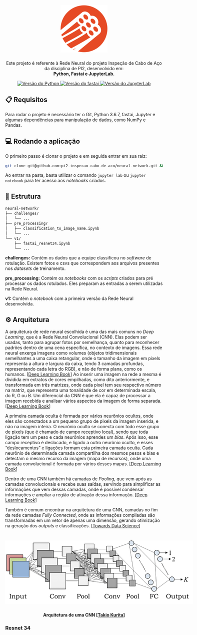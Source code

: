 
<h1 align="center">
  <a href="https://github.com/pi2-fga/201901-InspecaoCaboDeAco-MainServer" target="_blank">
    <img style="max-width: 150px" src="./docs/logo.png" />
  </a>
</h1>

<p align="center">
  Este projeto é referente à Rede Neural do projeto Inspeção de Cabo de Aço da disciplina de PI2, desenvolvido em:<br>
  <strong>Python, Fastai e JupyterLab.</strong>
</p>

<p align="center">
  <a href="https://www.python.org/downloads/release/python-367/">
    <img src="https://img.shields.io/badge/python-3.6.7-yellow.svg" alt="Versão do Python" />
  </a>
  <a href="https://www.fast.ai/">
    <img src="https://img.shields.io/badge/fastai-1.0.0-blue.svg" alt="Versão do fastai" />
  </a>
  <a href="https://jupyterlab.readthedocs.io/en/stable/getting_started/installation.html">
    <img src="https://img.shields.io/badge/JupyterLab-0.35.6-orange.svg" alt="Versão do JupyterLab" />
  </a>
  </a>
</p>

## 📋 Requisitos

Para rodar o projeto é necessário ter o Git, Python 3.6.7, fastai, Jupyter e algumas dependências para manipulação de dados, como NumPy e Pandas.

## 💻 Rodando a aplicação

O primeiro passo é clonar o projeto e em seguida entrar em sua raiz:

```sh
git clone git@github.com:pi2-inspecao-cabo-de-aco/neural-network.git && cd neural-network
```

Ao entrar na pasta, basta utilizar o comando `jupyter lab` ou `jupyter notebook` para ter acesso aos _notebooks_ criados.

## 📂 Estrutura

```
neural-network/
├── challenges/
│   └── ...
├── pre_processing/
│   ├── classification_to_image_name.ipynb
│   └── ...
└── v1/
    ├── fastai_resnet34.ipynb
    └── ...
```
**challenges:** Contém os dados que a equipe classificou no _software_ de rotulação. Existem fotos e csvs que correspondem aos arquivos presentes nos _datasets_ de treinamento.

**pre_processing:** Contém os _notebooks_ com os _scripts_ criados para pré processar os dados rotulados. Eles preparam as entradas a serem utilizadas na Rede Neural.

**v1:** Contém o _notebook_ com a primeira versão da Rede Neural desenvolvida.

## ⚙ Arquitetura

A arquitetura de rede neural escolhida é uma das mais comuns no _Deep Learning_, que é a Rede Neural Convolucional (CNN). Elas podem ser usadas, tanto para agrupar fotos por semelhança, quanto para reconhecer padrões dentro de uma cena específica, no contexto de imagens. Essa rede neural enxerga imagens como volumes (objetos tridimensionais semelhantes a uma caixa retangular, onde o tamanho da imagem em pixels representa a altura e largura da caixa, tendo 3 camadas profundas, representando cada letra do RGB), e não de forma plana, como os humanos. [[Deep Learning Book](http://deeplearningbook.com.br/)] Ao inserir uma imagem na rede a mesma é dividida em extratos de cores empilhadas, como dito anteriormente, e transformada em três matrizes, onde cada pixel tem seu respectivo número na matriz, que representa uma tonalidade de cor em determinada escala, do R, G ou B. Um diferencial da CNN é que ela é capaz de processar a imagem recebida e analisar vários aspectos da imagem de forma separada. [[Deep Learning Book](http://deeplearningbook.com.br/)]

A primeira camada oculta é formada por vários neurônios ocultos, onde eles são conectados a um pequeno grupo de pixels da imagem inserida, e não na imagem inteira. O neurônio oculto se conecta com todo esse grupo de pixels (que é chamado de campo receptivo local), sendo que toda ligação tem um peso e cada neurônios aprendes um _bias_. Após isso, esse campo receptivo é deslocado, e ligado a outro neurônio oculto, e esses “deslocamentos” e ligações formam esta primeira camada oculta. Cada neurônio de determinada camada compartilha dos mesmos pesos e bias e detectam o mesmo recurso da imagem (mapa de recursos), onde uma camada convolucional é formada por vários desses mapas. [[Deep Learning Book](http://deeplearningbook.com.br/)]

Dentro de uma CNN também há camadas de _Pooling_, que vem após as camadas convolucionais e recebe suas saídas, servindo para simplificar as informações que vem dessas camadas, onde é possível condensar informações e ampliar a região de ativação dessa informação. [[Deep Learning Book](http://deeplearningbook.com.br/)]

Também é comum encontrar na arquitetura de uma CNN, camadas no fim da rede camadas _Fully Connected_, onde as informações compiladas são transformadas em um vetor de apenas uma dimensão, gerando otimização na geração dos _outputs_ e classificações. [[Towards Data Science](https://towardsdatascience.com/applied-deep-learning-part-4-convolutional-neural-networks-584bc134c1e2)]

<h1 align="center">
  <img style="max-width: 600px" src="./docs/cnn-architecture.png" />
</h1>
<h4 align="center">
  Arquitetura de uma CNN [<a href="https://www.researchgate.net/publication/320748406_Consecutive_Dimensionality_Reduction_by_Canonical_Correlation_Analysis_for_Visualization_of_Convolutional_Neural_Networks">Takio Kurita</a>]
</h4>

### Resnet 34